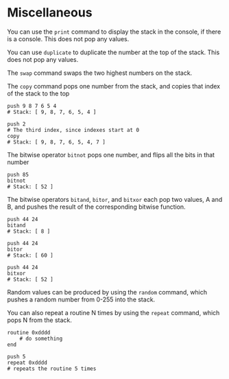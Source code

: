 # Miscellaneous
You can use the `print` command to display the stack in the console, if there is a console. This does not pop any values.

You can use `duplicate` to duplicate the number at the top of the stack. This does not pop any values.

The `swap` command swaps the two highest numbers on the stack.

The `copy` command pops one number from the stack, and copies that index of the stack to the top
```bs
push 9 8 7 6 5 4
# Stack: [ 9, 8, 7, 6, 5, 4 ]

push 2
# The third index, since indexes start at 0
copy
# Stack: [ 9, 8, 7, 6, 5, 4, 7 ]
```

The bitwise operator `bitnot` pops one number, and flips all the bits in that number
```bs
push 85
bitnot
# Stack: [ 52 ]
```

The bitwise operators `bitand`, `bitor`, and `bitxor` each pop two values, A and B, and pushes the result of the corresponding bitwise function.
```bs
push 44 24
bitand
# Stack: [ 8 ]
```
```bs
push 44 24
bitor
# Stack: [ 60 ]
```
```bs
push 44 24
bitxor
# Stack: [ 52 ]
```

Random values can be produced by using the `random` command, which pushes a random number from 0-255 into the stack.

You can also repeat a routine N times by using the `repeat` command, which pops N from the stack.
```bs
routine 0xdddd
    # do something
end

push 5
repeat 0xdddd
# repeats the routine 5 times
```
